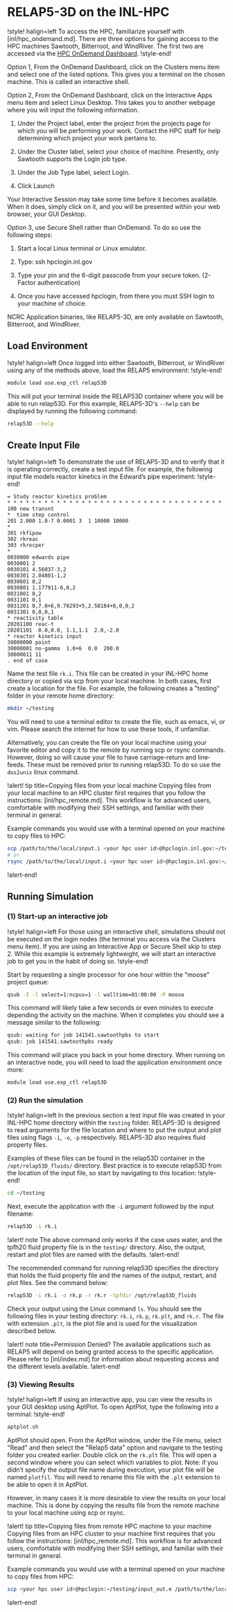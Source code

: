 # RELAP5-3D on the INL-HPC

!style! halign=left
To access the HPC, familiarize yourself with [inl/hpc_ondemand.md]. There are three options for
gaining access to the HPC machines Sawtooth, Bitterroot, and WindRiver. The first two are accessed via the
[HPC OnDemand Dashboard](https://hpcondemand.inl.gov/pun/sys/dashboard).
!style-end!


Option 1, From the OnDemand Dashboard, click on the Clusters menu item and select one of the listed
options. This gives you a terminal on the chosen machine. This is called an interactive shell.


Option 2, From the OnDemand Dashboard, click on the Interactive Apps menu item and select Linux
Desktop. This takes you to another webpage where you will input the following information.


1. Under the Project label, enter the project from the projects page for which you will be
  performing your work. Contact the HPC staff for help determining which project your work pertains
  to.

1. Under the Cluster label, select your choice of machine.
  Presently, only Sawtooth supports the Login job type.

1. Under the Job Type label, select Login.

1. Click Launch

Your Interactive Session may take some time before it becomes available. When it does, simply click
on it, and you will be presented within your web browser, your GUI Desktop.

Option 3, use Secure Shell rather than OnDemand. To do so use the following steps:

1. Start a local Linux terminal or Linux emulator.

1. Type: ssh hpclogin.inl.gov

1. Type your pin and the 6-digit passcode from your secure token. (2-Factor authentication)

1. Once you have accessed hpclogin, from there you must SSH login to your machine of choice.

NCRC Application binaries, like RELAP5-3D, are only available on Sawtooth, Bitterroot, and WindRiver.


## Load Environment

!style! halign=left
Once logged into either Sawtooth, Bitterroot, or WindRiver using any of the methods above, load the RELAP5
environment:
!style-end!

```bash
module load use.exp_ctl relap53D
```

This will put your terminal inside the RELAP53D container where you will be able to run relap53D.
For this example, RELAP5-3D's `--help` can be displayed by running the following command:

```bash
relap53D --help
```

## Create Input File

!style! halign=left
To demonstrate the use of RELAP5-3D and to verify that it is operating correctly, create a test
input file. For example, the following input file models reactor kinetics in the Edward’s pipe
experiment:
!style-end!

```pre
= Study reactor kinetics problem
* * * * * * * * * * * * * * * * * * * * * * * * * * * * * * * * * * *
100 new transnt
*  time step control
201 2.000 1.0-7 0.0001 3  1 10000 10000
*
301 rkfipow
302 rkreac
303 rkrecper
*
0030000 edwards pipe
0030001 2
0030101 4.56037-3,2
0030301 2.04801-1,2
0030601 0,2
0030801 1.177911-6,0,2
0031001 0,2
0031101 0,1
0031201 0,7.0+6,9.78293+5,2.58184+6,0,0,2
0031301 0,0,0,1
* reactivity table
20201100 reac-t
20201101  0.0,0.0, 1.1,1.1  2.0,-2.0
* reactor kinetics input
30000000 point
30000001 no-gamma  1.0+6  0.0  200.0
30000011 11
. end of case
```

Name the test file `rk.i`. This file can be created in your INL-HPC home directory or copied via scp
from your local machine. In both cases, first create a location for the file. For example, the
following creates a "testing" folder in your remote home directory:

```bash
mkdir ~/testing
```

You will need to use a terminal editor to create the file, such as emacs, vi, or vim. Please search
the internet for how to use these tools, if unfamiliar.

Alternatively, you can create the file on your local machine using your favorite editor and copy it
to the remote by running scp or rsync commands. However, doing so will cause your file to have
carriage-return and line-feeds. These must be removed prior to running relap53D. To do so use the
`dos2unix` linux command.

!alert! tip title=Copying files from your local machine
Copying files from your local machine to an HPC cluster first requires that you follow the
instructions: [inl/hpc_remote.md]. This workflow is for advanced users, comfortable with modifying
their SSH settings, and familiar with their terminal in general.

Example commands you would use with a terminal opened on your machine to copy files to HPC:

```bash
scp /path/to/the/local/input.i <your hpc user id>@hpclogin.inl.gov:~/testing/input.i
# or
rsync /path/to/the/local/input.i <your hpc user id>@hpclogin.inl.gov:~/testing/input.i
```
!alert-end!


## Running Simulation

### (1) Start-up an interactive job

!style! halign=left
For those using an interactive shell, simulations should not be executed on the login nodes (the
terminal you access via the Clusters menu item). If you are using an Interactive App or Secure Shell
skip to step 2. While this example is extremely lightweight, we will start an interactive job to get
you in the habit of doing so.
!style-end!

Start by requesting a single processor for one hour within the "moose" project queue:

```bash
qsub -I -l select=1:ncpus=1 -l walltime=01:00:00 -P moose
```

This command will likely take a few seconds or even minutes to execute depending the activity on the
machine. When it completes you should see a message similar to the following:

```bash
qsub: waiting for job 141541.sawtoothpbs to start
qsub: job 141541.sawtoothpbs ready
```

This command will place you back in your home directory. When running on an interactive node, you
will need to load the application environment once more:

```bash
module load use.exp_ctl relap53D
```

### (2) Run the simulation

!style! halign=left
In the previous section a test input file was created in your INL-HPC home directory within the
`testing` folder. RELAP5-3D is designed to read arguments for the file location and where to put
the output and plot files using flags `-i`, `-o`, `-p` respectively. RELAP5-3D also requires fluid
property files.

Examples of these files can be found in the relap53D container in the
`/opt/relap53D_fluids/` directory. Best practice is to execute relap53D from the location of the
input file, so start by navigating to this location:
!style-end!

```bash
cd ~/testing
```

Next, execute the application with the `-i` argument followed by the input filename:

```bash
relap53D -i rk.i
```

!alert! note
The above command only works if the case uses water, and the tpfh20 fluid property file is in the
`testing/` directory. Also, the output, restart and plot files are named with the defaults.
!alert-end!

The recommended command for running relap53D specifies the directory that holds the fluid property
file and the names of the output, restart, and plot files. See the command below:

```bash
relap53D -i rk.i -o rk.p -r rk.r -tpfdir /opt/relap53D_fluids
```

Check your output using the Linux command `ls`. You should see the following files in your testing
directory: `rk.i`, `rk.p`, `rk.plt`, and `rk.r`. The file with extension `.plt`, is the plot file
and is used for the visualization described below.

!alert! note title=Permission Denied?
The available applications such as RELAP5 will depend on being granted access to the specific
application. Please refer to [inl/index.md] for information about requesting access and the
different levels available.
!alert-end!

### (3) Viewing Results

!style! halign=left
If using an interactive app, you can view the results in your GUI desktop using AptPlot. To open
AptPlot, type the following into a terminal:
!style-end!

```bash
aptplot.sh
```

AptPlot should open. From the AptPlot window, under the File menu, select "Read" and then select the
"Relap5 data" option and navigate to the testing folder you created earlier. Double click on the
`rk.plt` file. This will open a second window where you can select which variables to plot. Note: if
you didn’t specify the output file name during execution, your plot file will be named `plotfil`.
You will need to rename this file with the `.plt` extension to be able to open it in AptPlot.

However, in many cases it is more desirable to view the results on your local machine. This is done
by copying the results file from the remote machine to your local machine using scp or rsync.


!alert! tip title=Copying files from remote HPC machine to your machine
Copying files from an HPC cluster to your machine first requires that you follow the instructions:
[inl/hpc_remote.md]. This workflow is for advanced users, comfortable with modifying their SSH
settings, and familiar with their terminal in general.

Example commands you would use with a terminal opened on your machine to copy files from HPC:

```bash
scp <your hpc user id>@hpclogin:~/testing/input_out.e /path/to/the/local/destination
```
!alert-end!

